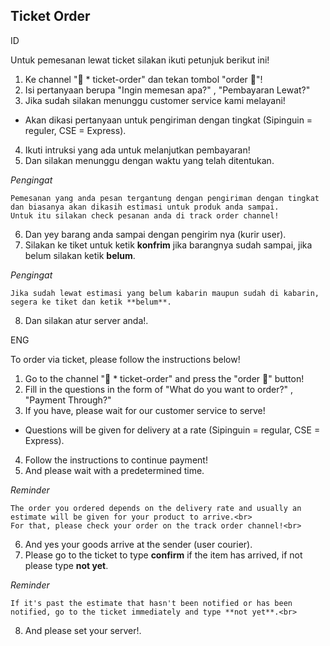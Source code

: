 ## Ticket Order

ID<br>

Untuk pemesanan lewat ticket silakan ikuti petunjuk berikut ini!<br>
1. Ke channel "🎫 * ticket-order" dan tekan tombol "order 📩"!<br>
2. Isi pertanyaan berupa "Ingin memesan apa?" , "Pembayaran Lewat?"<br>
3. Jika sudah silakan menunggu customer service kami melayani!<br>
- Akan dikasi pertanyaan untuk pengiriman dengan tingkat (Sipinguin = reguler, CSE = Express).<br> 
4. Ikuti intruksi yang ada untuk melanjutkan pembayaran!<br>
5. Dan silakan menunggu dengan waktu yang telah ditentukan.<br>

*Pengingat*<br>
```
Pemesanan yang anda pesan tergantung dengan pengiriman dengan tingkat dan biasanya akan dikasih estimasi untuk produk anda sampai.
Untuk itu silakan check pesanan anda di track order channel!
```
6. Dan yey barang anda sampai dengan pengirim nya (kurir user).<br>
7. Silakan ke tiket untuk ketik **konfrim** jika barangnya sudah sampai, jika belum silakan ketik **belum**.<br>

*Pengingat*<br>
```
Jika sudah lewat estimasi yang belum kabarin maupun sudah di kabarin, segera ke tiket dan ketik **belum**.
```
8. Dan silakan atur server anda!.<br>

ENG<br>

To order via ticket, please follow the instructions below!<br>
1. Go to the channel "🎫 * ticket-order" and press the "order 📩" button!<br>
2. Fill in the questions in the form of "What do you want to order?" , "Payment Through?"<br>
3. If you have, please wait for our customer service to serve!<br>
- Questions will be given for delivery at a rate (Sipinguin = regular, CSE = Express).<br>
4. Follow the instructions to continue payment!<br>
5. And please wait with a predetermined time.<br>

*Reminder*<br>
```
The order you ordered depends on the delivery rate and usually an estimate will be given for your product to arrive.<br>
For that, please check your order on the track order channel!<br>
```
6. And yes your goods arrive at the sender (user courier).<br>
7. Please go to the ticket to type **confirm** if the item has arrived, if not please type **not yet**.<br>

*Reminder*<br>
```
If it's past the estimate that hasn't been notified or has been notified, go to the ticket immediately and type **not yet**.<br>
```
8. And please set your server!.<br>
